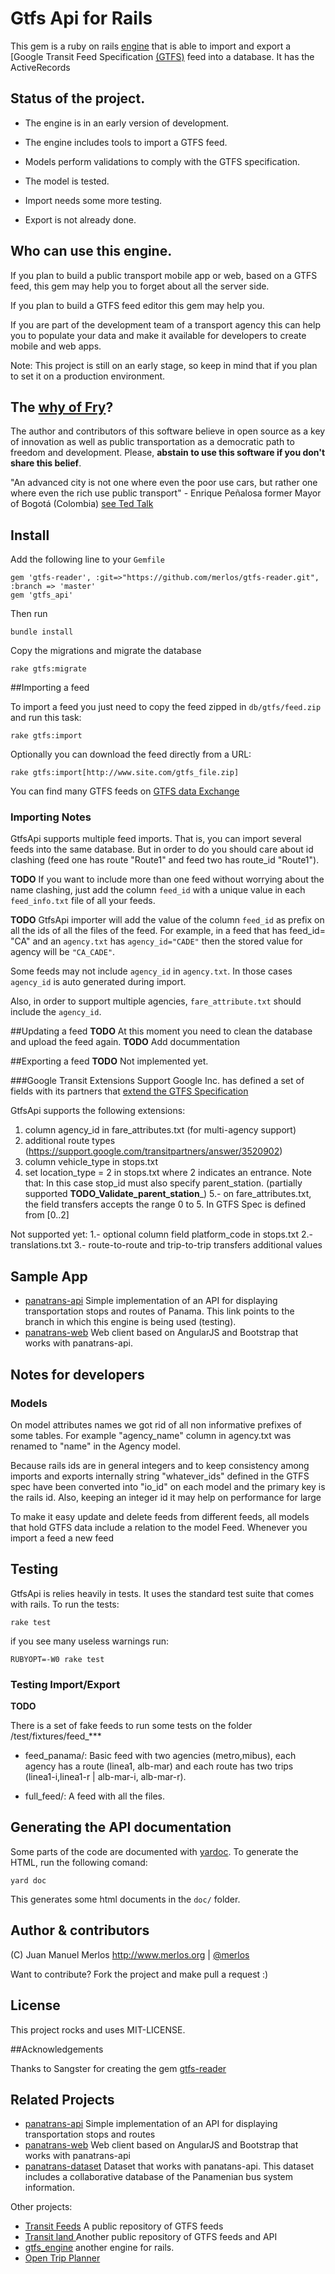 # Gtfs Api for Rails

This gem is a ruby on rails [engine](http://guides.rubyonrails.org/engines.html) that is able to import and export a [Google Transit Feed Specification
[(GTFS)](https://developers.google.com/transit/gtfs/reference) feed into a database. It has the ActiveRecords

## Status of the project.

* The engine is in an early version of development.
* The engine includes tools to import a GTFS feed.
* Models perform validations to comply with the GTFS specification.
* The model is tested.

* Import needs some more testing.
* Export is not already done.

## Who can use this engine.

If you plan to build a public transport mobile app or web, based on a GTFS feed, this gem may help you to forget about all the server side.

If you plan to build a GTFS feed editor this gem may help you.

If you are part of the development team of a transport agency this can
help you to populate your data and make it available for developers
to create mobile and web apps.

Note: This project is still on an early stage, so keep in mind that
if you plan to set it on a production environment.


## The [why of Fry](https://en.wikipedia.org/wiki/The_Why_of_Fry)?
The author and contributors of this software believe in open source
as a key of innovation as well as public transportation as a
democratic path to freedom and development. Please, __abstain to use
this software if you don't share this belief__.

"An advanced city is not one where even the poor use cars, but
rather one where even the rich use public transport" - Enrique Peñalosa
former Mayor of Bogotá (Colombia)
[see Ted Talk](https://www.ted.com/talks/enrique_penalosa_why_buses_represent_democracy_in_action)


## Install

Add the following line to your `Gemfile`

```
gem 'gtfs-reader', :git=>"https://github.com/merlos/gtfs-reader.git", :branch => 'master'
gem 'gtfs_api'
```

Then run

```
bundle install
```

Copy the migrations and migrate the database

```
rake gtfs:migrate
```

<!--
Edit your `routes.rb`, and add this line

```
mount GtfsApi::Engine => "/gtfs/"
```

This will add the API routes under the /gtfs/ namespace
-->

##Importing a feed

To import a feed you just need to copy the feed zipped
in `db/gtfs/feed.zip` and run this task:

```
rake gtfs:import

```
Optionally you can download the feed directly from a URL:

```
rake gtfs:import[http://www.site.com/gtfs_file.zip]
```
You can find many GTFS feeds on [GTFS data Exchange](http://www.gtfs-data-exchange.com/)


### Importing Notes
GtfsApi supports multiple feed imports. That is, you can import
several feeds into the same database. But in order to do you should
care about id clashing (feed one has route "Route1" and feed two has
route_id "Route1").

__TODO__
If you want to include more than one feed without worrying about the
name clashing, just add the column `feed_id` with a unique value in each
`feed_info.txt` file of all your feeds.

__TODO__ GtfsApi importer will add the value of the column `feed_id` as prefix on all the ids of all the files of the feed. For example, in a feed that has feed_id= "CA" and an `agency.txt` has
`agency_id="CADE"` then the stored value for agency will be `"CA_CADE"`.

Some feeds may not include `agency_id` in `agency.txt`. In those cases `agency_id`
is auto generated during import.

Also, in order to support multiple agencies, `fare_attribute.txt` should
include the `agency_id`.

##Updating a feed
__TODO__ At this moment you need to clean the database and upload the feed again.
__TODO__ Add docummentation

##Exporting a feed
__TODO__ Not implemented yet.


###Google Transit Extensions Support
Google Inc. has defined a set of fields with its partners that
[extend the GTFS Specification](https://support.google.com/transitpartners/answer/2450962?hl=en)

GtfsApi supports the following extensions:

  1. column agency_id in fare_attributes.txt (for multi-agency support)
  2. additional route types (https://support.google.com/transitpartners/answer/3520902)
  3. column vehicle_type in stops.txt
  4. set location_type = 2 in stops.txt where 2 indicates an entrance. Note that: In this case stop_id must also specify parent_station. (partially supported __TODO_Validate_parent_station___)
  5.- on fare_attributes.txt, the field transfers accepts the range 0 to 5. In GTFS Spec is defined from [0..2]

Not supported yet:
  1.- optional column field platform_code in stops.txt
  2.- translations.txt
  3.- route-to-route and trip-to-trip transfers additional values

## Sample App

- [panatrans-api](https://github.com/merlos/panatrans-api/tree/features/gtfs-to-panatrans) Simple implementation of an API for displaying transportation stops and routes of Panama. This link points to the branch in which this engine is being used (testing).
- [panatrans-web](https://github.com/merlos/panatrans-web) Web client based on AngularJS and Bootstrap that works with panatrans-api.

## Notes for developers

### Models

On model attributes names we got rid of all non informative prefixes of some tables. For example "agency_name" column in agency.txt was renamed to "name" in the Agency model.

Because rails ids are in general integers and to keep consistency among imports and exports internally string "whatever_ids" defined in the GTFS spec have been converted into "io_id" on each model and the primary key is the rails id. Also, keeping an integer id it may help on performance for large

To make it easy update and delete feeds from different feeds, all models that hold GTFS data include a relation to the model Feed. Whenever you import a feed a new feed

## Testing
GtfsApi is relies heavily in tests. It uses the standard test suite that comes with rails. To run the tests:

```
rake test
```

if you see many useless warnings run:

```
RUBYOPT=-W0 rake test
```

### Testing Import/Export
__TODO__

There is a set of fake feeds to run some tests on the folder /test/fixtures/feed_***

 * feed_panama/: Basic feed with two agencies (metro,mibus), each agency has a route (linea1, alb-mar) and each route has two trips (linea1-i,linea1-r | alb-mar-i, alb-mar-r).

 * full_feed/: A feed with all the files.


## Generating the API documentation

Some parts of the code are documented with [yardoc](http://yardoc.org/). To generate the HTML, run the following comand:

```
yard doc
```

This generates some html documents in the `doc/` folder.

## Author & contributors

(C) Juan Manuel Merlos http://www.merlos.org | [@merlos](http://twitter.com/merlos)

Want to contribute? Fork the project and make pull a request :)

## License
This project rocks and uses MIT-LICENSE.

##Acknowledgements

Thanks to Sangster for creating the gem [gtfs-reader](https://github.com/sangster/gtfs-reader/)

## Related Projects

  - [panatrans-api](https://github.com/merlos/panatrans-api) Simple implementation of an API for displaying transportation stops and routes
  - [panatrans-web](https://github.com/merlos/panatrans-web) Web client based on AngularJS and Bootstrap that works with panatrans-api
  - [panatrans-dataset](https://github.com/merlos/panatrans-dataset) Dataset that works with panatans-api. This dataset includes a collaborative database of the Panamenian bus system information.

Other projects:

  - [Transit Feeds](http://transitfeeds.com/) A public repository of GTFS feeds
  - [Transit land ](https://transit.land/) Another public repository of GTFS feeds and API
  - [gtfs_engine](https://github.com/sangster/gtfs_engine) another engine for rails.
  - [Open Trip Planner](http://www.opentripplanner.org/)
